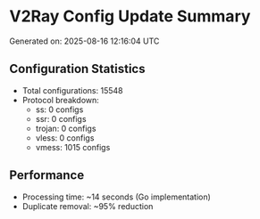 # V2Ray Config Update Summary
Generated on: 2025-08-16 12:16:04 UTC

## Configuration Statistics
- Total configurations: 15548
- Protocol breakdown:
  - ss: 0 configs
  - ssr: 0 configs
  - trojan: 0 configs
  - vless: 0 configs
  - vmess: 1015 configs

## Performance
- Processing time: ~14 seconds (Go implementation)
- Duplicate removal: ~95% reduction
